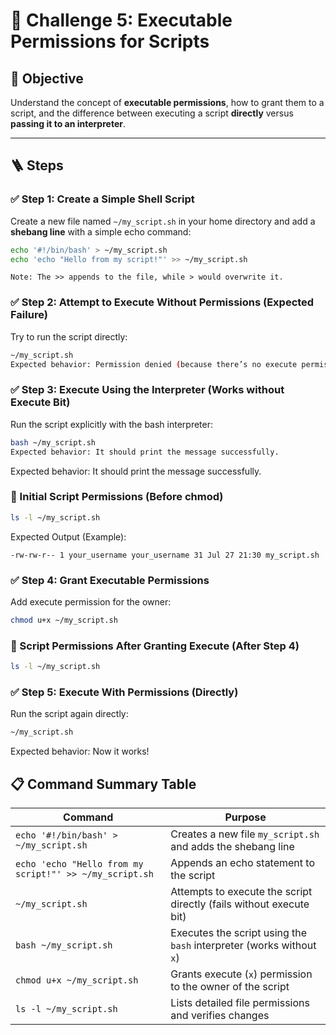 # 🎯 Challenge 5: Executable Permissions for Scripts

## 🧠 Objective  
Understand the concept of **executable permissions**, how to grant them to a script, and the difference between executing a script **directly** versus **passing it to an interpreter**.

---

## 🪜 Steps

### ✅ Step 1: Create a Simple Shell Script

Create a new file named `~/my_script.sh` in your home directory and add a **shebang line** with a simple echo command:

```bash
echo '#!/bin/bash' > ~/my_script.sh
echo 'echo "Hello from my script!"' >> ~/my_script.sh
```
`Note: The >> appends to the file, while > would overwrite it.`

### ✅ Step 2: Attempt to Execute Without Permissions (Expected Failure)

Try to run the script directly:

```bash
~/my_script.sh
Expected behavior: Permission denied (because there’s no execute permission yet).
```

### ✅ Step 3: Execute Using the Interpreter (Works without Execute Bit)

Run the script explicitly with the bash interpreter:

```bash
bash ~/my_script.sh
Expected behavior: It should print the message successfully.
```
Expected behavior: It should print the message successfully.

### 📌 Initial Script Permissions (Before chmod)
```bash
ls -l ~/my_script.sh
```
Expected Output (Example):
```
-rw-rw-r-- 1 your_username your_username 31 Jul 27 21:30 my_script.sh
```

### ✅ Step 4: Grant Executable Permissions

Add execute permission for the owner:

```bash
chmod u+x ~/my_script.sh
```
### 📌 Script Permissions After Granting Execute (After Step 4)
```bash
ls -l ~/my_script.sh
```

### ✅ Step 5: Execute With Permissions (Directly)

Run the script again directly:
```bash
~/my_script.sh
```
Expected behavior: Now it works!

## 📋 Command Summary Table

| Command                                             | Purpose                                                                 |
|-----------------------------------------------------|-------------------------------------------------------------------------|
| `echo '#!/bin/bash' > ~/my_script.sh`              | Creates a new file `my_script.sh` and adds the shebang line            |
| `echo 'echo "Hello from my script!"' >> ~/my_script.sh` | Appends an echo statement to the script                                |
| `~/my_script.sh`                                    | Attempts to execute the script directly (fails without execute bit)    |
| `bash ~/my_script.sh`                               | Executes the script using the `bash` interpreter (works without `x`)   |
| `chmod u+x ~/my_script.sh`                          | Grants execute (`x`) permission to the owner of the script             |
| `ls -l ~/my_script.sh`                              | Lists detailed file permissions and verifies changes                   |

